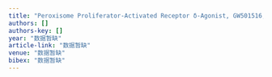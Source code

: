 ```yaml
---
title: "Peroxisome Proliferator‐Activated Receptor δ‐Agonist, GW501516, Ameliorates Insulin Resistance, Improves Dyslipidaemia in Monosodium l‐Glutamate Metabolic …"
authors: []
authors-key: []
year: "数据暂缺"
article-link: "数据暂缺"
venue: "数据暂缺"
bibex: "数据暂缺"
---
```

